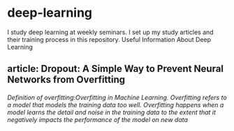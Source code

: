 # deep-learning
I study deep learning at weekly seminars. I set up my study articles and their training process in this repository. Useful Information About Deep Learning


##  article: Dropout: A Simple Way to Prevent Neural Networks from Overfitting
###### Definition of overfitting:Overfitting in Machine Learning. Overfitting refers to a model that models the training data too well. Overfitting happens when a model learns the detail and noise in the training data to the extent that it negatively impacts the performance of the model on new data

